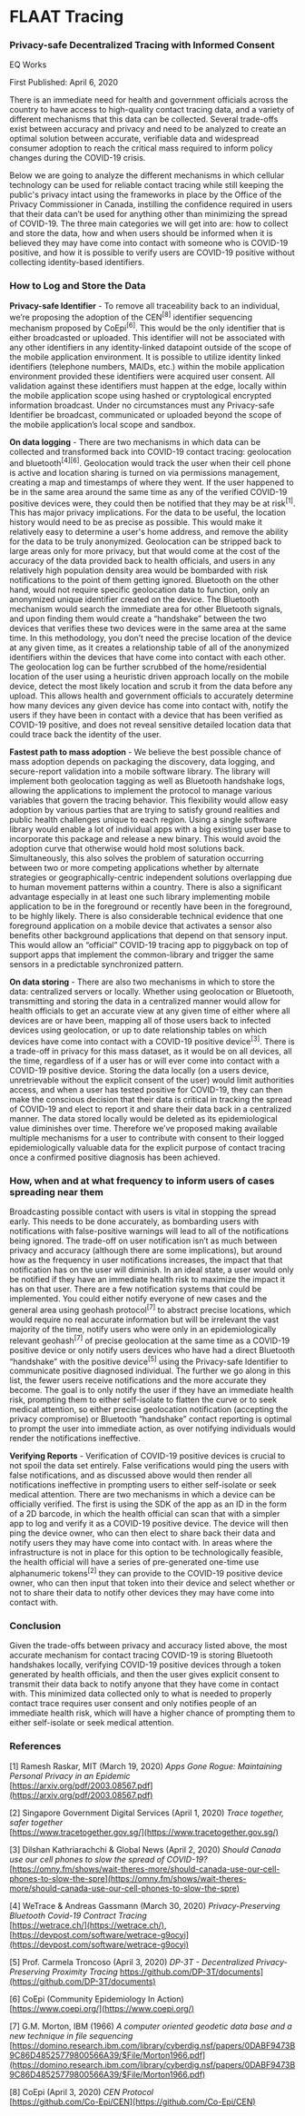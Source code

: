 # FLAAT Tracing


### Privacy-safe Decentralized Tracing with Informed Consent

EQ Works

First Published: April 6, 2020

There is an immediate need for health and government officials across the country to have access to high-quality contact tracing data, and a variety of different mechanisms that this data can be collected. Several trade-offs exist between accuracy and privacy and need to be analyzed to create an optimal solution between accurate, verifiable data and widespread consumer adoption to reach the critical mass required to inform policy changes during the COVID-19 crisis.

Below we are going to analyze the different mechanisms in which cellular technology can be used for reliable contact tracing while still keeping the public's privacy intact using the frameworks in place by the Office of the Privacy Commissioner in Canada, instilling the confidence required in users that their data can’t be used for anything other than minimizing the spread of COVID-19. The three main categories we will get into are: how to collect and store the data, how and when users should be informed when it is believed they may have come into contact with someone who is COVID-19 positive, and how it is possible to verify users are COVID-19 positive without collecting identity-based identifiers.


### How to Log and Store the Data

**Privacy-safe Identifier** - To remove all traceability back to an individual, we’re proposing the adoption of the CEN<sup>[8]</sup> identifier sequencing mechanism proposed by CoEpi<sup>[6]</sup>. This would be the only identifier that is either broadcasted or uploaded. This identifier will not be associated with any other identifiers in any identity-linked datapoint outside of the scope of the mobile application environment. It is possible to utilize identity linked identifiers (telephone numbers, MAIDs, etc.) within the mobile application environment provided these identifiers were acquired user consent. All validation against these identifiers must happen at the edge, locally within the mobile application scope using hashed or cryptological encrypted information broadcast. Under no circumstances must any Privacy-safe Identifier be broadcast, communicated or uploaded beyond the scope of the mobile application’s local scope and sandbox.

**On data logging** - There are two mechanisms in which data can be collected and transformed back into COVID-19 contact tracing: geolocation and bluetooth<sup>[4][6]</sup>. Geolocation would track the user when their cell phone is active and location sharing is turned on via permissions management, creating a map and timestamps of where they went. If the user happened to be in the same area around the same time as any of the verified COVID-19 positive devices were, they could then be notified that they may be at risk<sup>[1]</sup>. This has major privacy implications. For the data to be useful, the location history would need to be as precise as possible. This would make it relatively easy to determine a user's home address, and remove the ability for the data to be truly anonymized. Geolocation can be stripped back to large areas only for more privacy, but that would come at the cost of the accuracy of the data provided back to health officials, and users in any relatively high population density area would be bombarded with risk notifications to the point of them getting ignored. Bluetooth on the other hand, would not require specific geolocation data to function, only an anonymized unique identifier created on the device. The Bluetooth mechanism would search the immediate area for other Bluetooth signals, and upon finding them would create a “handshake” between the two devices that verifies these two devices were in the same area at the same time. In this methodology, you don’t need the precise location of the device at any given time, as it creates a relationship table of all of the anonymized identifiers within the devices that have come into contact with each other. The geolocation log can be further scrubbed of the home/residential location of the user using a heuristic driven approach locally on the mobile device, detect the most likely location and scrub it from the data before any upload. This allows health and government officials to accurately determine how many devices any given device has come into contact with, notify the users if they have been in contact with a device that has been verified as COVID-19 positive, and does not reveal sensitive detailed location data that could trace back the identity of the user.

**Fastest path to mass adoption** - We believe the best possible chance of mass adoption depends on packaging the discovery, data logging, and secure-report validation into a mobile software library. The library will implement both geolocation tagging as well as Bluetooth handshake logs, allowing the applications to implement the protocol to manage various variables that govern the tracing behavior. This flexibility would allow easy adoption by various parties that are trying to satisfy ground realities and public health challenges unique to each region. Using a single software library would enable a lot of individual apps with a big existing user base to incorporate this package and release a new binary. This would avoid the adoption curve that otherwise would hold most solutions back. Simultaneously, this also solves the problem of saturation occurring between two or more competing applications whether by alternate strategies or geographically-centric independent solutions overlapping due to human movement patterns within a country. There is also a significant advantage especially in at least one such library implementing mobile application to be in the foreground or recently have been in the foreground, to be highly likely. There is also considerable technical evidence that one foreground application on a mobile device that activates a sensor also benefits other background applications that depend on that sensory input. This would allow an “official” COVID-19 tracing app to piggyback on top of support apps that implement the common-library and trigger the same sensors in a predictable synchronized pattern.

**On data storing** - There are also two mechanisms in which to store the data: centralized servers or locally. Whether using geolocation or Bluetooth, transmitting and storing the data in a centralized manner would allow for health officials to get an accurate view at any given time of either where all devices are or have been, mapping all of those users back to infected devices using geolocation, or up to date relationship tables on which devices have come into contact with a COVID-19 positive device<sup>[3]</sup>. There is a trade-off in privacy for this mass dataset, as it would be on all devices, all the time, regardless of if a user has or will ever come into contact with a COVID-19 positive device. Storing the data locally (on a users device, unretrievable without the explicit consent of the user) would limit authorities access, and when a user has tested positive for COVID-19, they can then make the conscious decision that their data is critical in tracking the spread of COVID-19 and elect to report it and share their data back in a centralized manner. The data stored locally would be deleted as its epidemiological value diminishes over time. Therefore we’ve proposed making available multiple mechanisms for a user to contribute with consent to their logged epidemiologically valuable data for the explicit purpose of contact tracing once a confirmed positive diagnosis has been achieved.


### How, when and at what frequency to inform users of cases spreading near them

Broadcasting possible contact with users is vital in stopping the spread early. This needs to be done accurately, as bombarding users with notifications with false-positive warnings will lead to all of the notifications being ignored. The trade-off on user notification isn’t as much between privacy and accuracy (although there are some implications), but around how as the frequency in user notifications increases, the impact that that notification has on the user will diminish. In an ideal state, a user would only be notified if they have an immediate health risk to maximize the impact it has on that user. There are a few notification systems that could be implemented. You could either notify everyone of new cases and the general area using geohash protocol<sup>[7]</sup> to abstract precise locations, which would require no real accurate information but will be irrelevant the vast majority of the time, notify users who were only in an epidemiologically relevant geohash<sup>[7]</sup> of precise geolocation at the same time as a COVID-19 positive device or only notify users devices who have had a direct Bluetooth “handshake” with the positive device<sup>[5]</sup>  using the Privacy-safe Identifier to communicate positive diagnosed individual. The further we go along in this list, the fewer users receive notifications and the more accurate they become. The goal is to only notify the user if they have an immediate health risk, prompting them to either self-isolate to flatten the curve or to seek medical attention, so either precise geolocation notification (accepting the privacy compromise) or Bluetooth “handshake” contact reporting is optimal to prompt the user into immediate action, as over notifying individuals would render the notifications ineffective.

**Verifying Reports** - Verification of COVID-19 positive devices is crucial to not spoil the data set entirely. False verifications would ping the users with false notifications, and as discussed above would then render all notifications ineffective in prompting users to either self-isolate or seek medical attention. There are two mechanisms in which a device can be officially verified. The first is using the SDK of the app as an ID in the form of a 2D barcode, in which the health official can scan that with a simpler app to log and verify it as a COVID-19 positive device. The device will then ping the device owner, who can then elect to share back their data and notify users they may have come into contact with. In areas where the infrastructure is not in place for this option to be technologically feasible, the health official will have a series of pre-generated one-time use alphanumeric tokens<sup>[2]</sup> they can provide to the COVID-19 positive device owner, who can then input that token into their device and select whether or not to share their data to notify other devices they may have come into contact with.

### Conclusion

Given the trade-offs between privacy and accuracy listed above, the most accurate mechanism for contact tracing COVID-19 is storing Bluetooth handshakes locally, verifying COVID-19 positive devices through a token generated by health officials, and then the user gives explicit consent to transmit their data back to notify anyone that they have come in contact with. This minimized data collected only to what is needed to properly contact trace requires user consent and only notifies people of an immediate health risk, which will have a higher chance of prompting them to either self-isolate or seek medical attention.

### References

[1]    Ramesh Raskar, MIT (March 19, 2020) _Apps Gone Rogue: Maintaining Personal Privacy in an Epidemic_ \
[https://arxiv.org/pdf/2003.08567.pdf](https://arxiv.org/pdf/2003.08567.pdf)


[2]    Singapore Government Digital Services (April 1, 2020) _Trace together, safer together_ \
[https://www.tracetogether.gov.sg/](https://www.tracetogether.gov.sg/)


[3]    Dilshan Kathriarachchi & Global News (April 2, 2020) _Should Canada use our cell phones to slow the spread of COVID-19?_ \
[https://omny.fm/shows/wait-theres-more/should-canada-use-our-cell-phones-to-slow-the-spre](https://omny.fm/shows/wait-theres-more/should-canada-use-our-cell-phones-to-slow-the-spre)


[4]    WeTrace & Andreas Gassmann (March 30, 2020) _Privacy-Preserving Bluetooth Covid-19 Contract Tracing_ \
[https://wetrace.ch/](https://wetrace.ch/), [https://devpost.com/software/wetrace-g9ocyi](https://devpost.com/software/wetrace-g9ocyi)


[5]    Prof. Carmela Troncoso (April 3, 2020) _DP-3T - Decentralized Privacy-Preserving Proximity Tracing_
https://github.com/DP-3T/documents](https://github.com/DP-3T/documents)


[6]    CoEpi (Community Epidemiology In Action) \
[https://www.coepi.org/](https://www.coepi.org/)


[7]    G.M. Morton, IBM (1966) _A computer oriented geodetic data base and a new technique in file sequencing_  \
[https://domino.research.ibm.com/library/cyberdig.nsf/papers/0DABF9473B9C86D48525779800566A39/$File/Morton1966.pdf](https://domino.research.ibm.com/library/cyberdig.nsf/papers/0DABF9473B9C86D48525779800566A39/$File/Morton1966.pdf)

[8]    CoEpi (April 3, 2020) _CEN Protocol_ \
[https://github.com/Co-Epi/CEN](https://github.com/Co-Epi/CEN)
